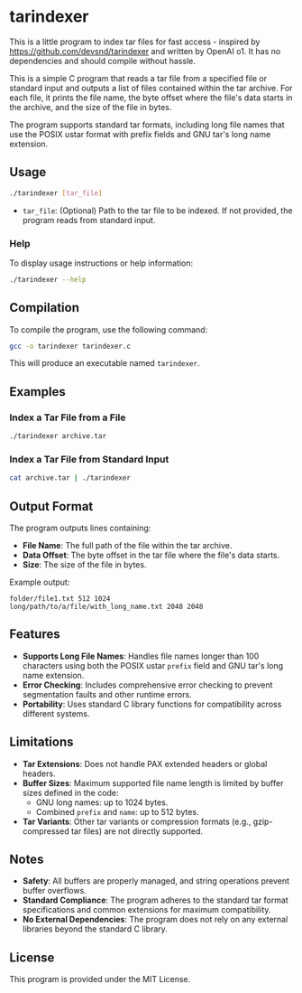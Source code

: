 # tarindexer

This is a little program to index tar files for fast access - inspired by https://github.com/devsnd/tarindexer and written by OpenAI o1. It has no dependencies and should compile without hassle.

This is a simple C program that reads a tar file from a specified file or standard input and outputs a list of files contained within the tar archive. For each file, it prints the file name, the byte offset where the file's data starts in the archive, and the size of the file in bytes.

The program supports standard tar formats, including long file names that use the POSIX ustar format with prefix fields and GNU tar's long name extension.

## Usage

```bash
./tarindexer [tar_file]
```

- `tar_file`: (Optional) Path to the tar file to be indexed. If not provided, the program reads from standard input.

### Help

To display usage instructions or help information:

```bash
./tarindexer --help
```

## Compilation

To compile the program, use the following command:

```bash
gcc -o tarindexer tarindexer.c
```

This will produce an executable named `tarindexer`.

## Examples

### Index a Tar File from a File

```bash
./tarindexer archive.tar
```

### Index a Tar File from Standard Input

```bash
cat archive.tar | ./tarindexer
```

## Output Format

The program outputs lines containing:

- **File Name**: The full path of the file within the tar archive.
- **Data Offset**: The byte offset in the tar file where the file's data starts.
- **Size**: The size of the file in bytes.

Example output:

```
folder/file1.txt 512 1024
long/path/to/a/file/with_long_name.txt 2048 2048
```

## Features

- **Supports Long File Names**: Handles file names longer than 100 characters using both the POSIX ustar `prefix` field and GNU tar's long name extension.
- **Error Checking**: Includes comprehensive error checking to prevent segmentation faults and other runtime errors.
- **Portability**: Uses standard C library functions for compatibility across different systems.

## Limitations

- **Tar Extensions**: Does not handle PAX extended headers or global headers.
- **Buffer Sizes**: Maximum supported file name length is limited by buffer sizes defined in the code:
  - GNU long names: up to 1024 bytes.
  - Combined `prefix` and `name`: up to 512 bytes.
- **Tar Variants**: Other tar variants or compression formats (e.g., gzip-compressed tar files) are not directly supported.

## Notes

- **Safety**: All buffers are properly managed, and string operations prevent buffer overflows.
- **Standard Compliance**: The program adheres to the standard tar format specifications and common extensions for maximum compatibility.
- **No External Dependencies**: The program does not rely on any external libraries beyond the standard C library.

## License

This program is provided under the MIT License.
